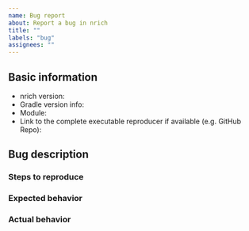 ```yaml
---
name: Bug report
about: Report a bug in nrich
title: ""
labels: "bug"
assignees: ""
---
```


<!--
  Please use Markdown syntax throughout the report for improved clarity.
  https://guides.github.com/features/mastering-markdown/

  Feel free to remove any section in the template that is not relevant or needed for your report.
  However, keep in mind that filling out those sections can significantly reduce resolution duration.
-->

## Basic information
* nrich version:
  <!-- released version or snapshot version -->
  <!-- for snapshot version include main branch commit SHA (i.e. as given from "git rev-parse HEAD" command) -->
* Gradle version info:
  <!-- output of "./gradlew --version" command -->
* Module:
  <!-- Please, include name(s) of relevant nrich's module(s). If not related to any specific module, specify "project" instead. -->
* Link to the complete executable reproducer if available (e.g. GitHub Repo):

## Bug description
<!--
  Please, describe the bug as clear and concisely as possible.
  If relevant and possible, also fill out the sub-sections below.
-->

### Steps to reproduce
<!-- Please, share all steps to reproduce the bug. -->

### Expected behavior
<!-- Please, describe the expected behavior. -->

### Actual behavior
<!--
  Please, describe the actual behavior as discovered.
  If available, provide the entire stack trace inside Markdown code block (```).
-->

